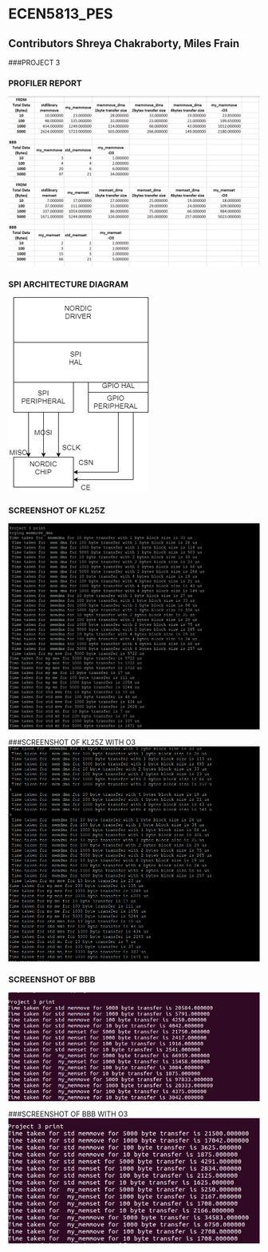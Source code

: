 # ECEN5813_PES
## Contributors Shreya Chakraborty, Miles Frain

###PROJECT 3
### PROFILER REPORT
![](https://github.com/Shreya1809/ECEN5813_PES/blob/master/DOCS/profiler.PNG)    


### SPI ARCHITECTURE DIAGRAM  

![](https://github.com/Shreya1809/ECEN5813_PES/blob/master/DOCS/SPI%20ARCHITECTURE%20DIAGRAM%20(1).png)

### SCREENSHOT OF KL25Z
![](https://github.com/Shreya1809/ECEN5813_PES/blob/master/DOCS/screenshot_kl25z.PNG)

###SCREENSHOT OF KL25Z WITH O3
![](https://github.com/Shreya1809/ECEN5813_PES/blob/master/DOCS/screenshot_kl25zO3.PNG)
### SCREENSHOT OF BBB
![](https://github.com/Shreya1809/ECEN5813_PES/blob/master/DOCS/screenshot_BBB.PNG)

###SCREENSHOT OF BBB WITH O3
![](https://github.com/Shreya1809/ECEN5813_PES/blob/master/DOCS/screenshot_BBBO3.PNG)
